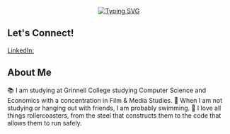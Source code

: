 <p align="center"> <a href="https://git.io/typing-svg"><img src="https://readme-typing-svg.demolab.com?font=Handjet&size=35&duration=2000&pause=1000&color=CD1212&center=true&multiline=true&repeat=false&width=750&height=200&lines=Hello!+%F0%9F%91%8B;I'm+Mitch%2C+a+tech+enthusiast+and+rollercoaster+nerd!+;(seriously%2C+I+know+way+too+much+about+both)" alt="Typing SVG" /></a>

## Let's Connect!
[LinkedIn:](https://www.linkedin.com/in/mitchpaiva/)

## About Me
📚 I am studying at Grinnell College studying Computer Science and Economics with a concentration in Film & Media Studies.
🤿 When I am not studying or hanging out with friends, I am probably swimming.
🎢 I love all things rollercoasters, from the steel that constructs them to the code that allows them to run safely.

